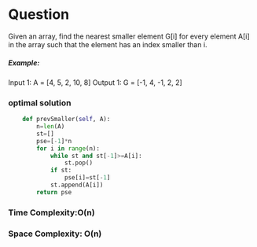 # Question

Given an array, find the nearest smaller element G[i] for every element A[i] in the array such that the element has an index smaller than i.


##### Example:
Input 1:
    A = [4, 5, 2, 10, 8]
Output 1:
    G = [-1, 4, -1, 2, 2]


### optimal solution
```python
    def prevSmaller(self, A):
		n=len(A)
		st=[]
		pse=[-1]*n
		for i in range(n):
			while st and st[-1]>=A[i]:
				st.pop()
			if st:
				pse[i]=st[-1]
			st.append(A[i])
		return pse

```



### Time Complexity:O(n)
### Space Complexity: O(n)
